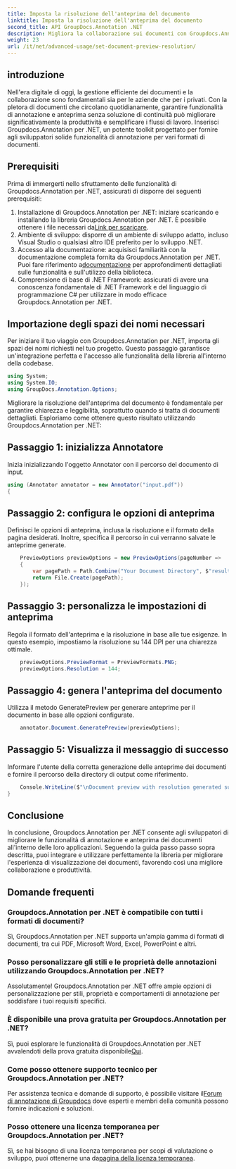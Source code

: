 ```yaml
---
title: Imposta la risoluzione dell'anteprima del documento
linktitle: Imposta la risoluzione dell'anteprima del documento
second_title: API GroupDocs.Annotation .NET
description: Migliora la collaborazione sui documenti con Groupdocs.Annotation per .NET, semplifica le funzionalità di annotazione e anteprima senza soluzione di continuità.
weight: 23
url: /it/net/advanced-usage/set-document-preview-resolution/
---
```

## introduzione
Nell'era digitale di oggi, la gestione efficiente dei documenti e la collaborazione sono fondamentali sia per le aziende che per i privati. Con la pletora di documenti che circolano quotidianamente, garantire funzionalità di annotazione e anteprima senza soluzione di continuità può migliorare significativamente la produttività e semplificare i flussi di lavoro. Inserisci Groupdocs.Annotation per .NET, un potente toolkit progettato per fornire agli sviluppatori solide funzionalità di annotazione per vari formati di documenti.
## Prerequisiti
Prima di immergerti nello sfruttamento delle funzionalità di Groupdocs.Annotation per .NET, assicurati di disporre dei seguenti prerequisiti:
1.  Installazione di Groupdocs.Annotation per .NET: iniziare scaricando e installando la libreria Groupdocs.Annotation per .NET. È possibile ottenere i file necessari da[Link per scaricare](https://releases.groupdocs.com/annotation/net/).
2. Ambiente di sviluppo: disporre di un ambiente di sviluppo adatto, incluso Visual Studio o qualsiasi altro IDE preferito per lo sviluppo .NET.
3. Accesso alla documentazione: acquisisci familiarità con la documentazione completa fornita da Groupdocs.Annotation per .NET. Puoi fare riferimento a[documentazione](https://tutorials.groupdocs.com/annotation/net/) per approfondimenti dettagliati sulle funzionalità e sull'utilizzo della biblioteca.
4. Comprensione di base di .NET Framework: assicurati di avere una conoscenza fondamentale di .NET Framework e del linguaggio di programmazione C# per utilizzare in modo efficace Groupdocs.Annotation per .NET.

## Importazione degli spazi dei nomi necessari
Per iniziare il tuo viaggio con Groupdocs.Annotation per .NET, importa gli spazi dei nomi richiesti nel tuo progetto. Questo passaggio garantisce un'integrazione perfetta e l'accesso alle funzionalità della libreria all'interno della codebase.

```csharp
using System;
using System.IO;
using GroupDocs.Annotation.Options;
```

Migliorare la risoluzione dell'anteprima del documento è fondamentale per garantire chiarezza e leggibilità, soprattutto quando si tratta di documenti dettagliati. Esploriamo come ottenere questo risultato utilizzando Groupdocs.Annotation per .NET:
## Passaggio 1: inizializza Annotatore
Inizia inizializzando l'oggetto Annotator con il percorso del documento di input.
```csharp
using (Annotator annotator = new Annotator("input.pdf"))
{
```
## Passaggio 2: configura le opzioni di anteprima
Definisci le opzioni di anteprima, inclusa la risoluzione e il formato della pagina desiderati. Inoltre, specifica il percorso in cui verranno salvate le anteprime generate.
```csharp
    PreviewOptions previewOptions = new PreviewOptions(pageNumber =>
    {
        var pagePath = Path.Combine("Your Document Directory", $"result_with_resolution_{pageNumber}.png");
        return File.Create(pagePath);
    });
```
## Passaggio 3: personalizza le impostazioni di anteprima
Regola il formato dell'anteprima e la risoluzione in base alle tue esigenze. In questo esempio, impostiamo la risoluzione su 144 DPI per una chiarezza ottimale.
```csharp
    previewOptions.PreviewFormat = PreviewFormats.PNG;
    previewOptions.Resolution = 144;
```
## Passaggio 4: genera l'anteprima del documento
Utilizza il metodo GeneratePreview per generare anteprime per il documento in base alle opzioni configurate.
```csharp
    annotator.Document.GeneratePreview(previewOptions);
```
## Passaggio 5: Visualizza il messaggio di successo
Informare l'utente della corretta generazione delle anteprime dei documenti e fornire il percorso della directory di output come riferimento.
```csharp
    Console.WriteLine($"\nDocument preview with resolution generated successfully.\nCheck output in {"Your Document Directory"}.");
}
```

## Conclusione
In conclusione, Groupdocs.Annotation per .NET consente agli sviluppatori di migliorare le funzionalità di annotazione e anteprima dei documenti all'interno delle loro applicazioni. Seguendo la guida passo passo sopra descritta, puoi integrare e utilizzare perfettamente la libreria per migliorare l'esperienza di visualizzazione dei documenti, favorendo così una migliore collaborazione e produttività.
## Domande frequenti
### Groupdocs.Annotation per .NET è compatibile con tutti i formati di documenti?
Sì, Groupdocs.Annotation per .NET supporta un'ampia gamma di formati di documenti, tra cui PDF, Microsoft Word, Excel, PowerPoint e altri.
### Posso personalizzare gli stili e le proprietà delle annotazioni utilizzando Groupdocs.Annotation per .NET?
Assolutamente! Groupdocs.Annotation per .NET offre ampie opzioni di personalizzazione per stili, proprietà e comportamenti di annotazione per soddisfare i tuoi requisiti specifici.
### È disponibile una prova gratuita per Groupdocs.Annotation per .NET?
Sì, puoi esplorare le funzionalità di Groupdocs.Annotation per .NET avvalendoti della prova gratuita disponibile[Qui](https://releases.groupdocs.com/).
### Come posso ottenere supporto tecnico per Groupdocs.Annotation per .NET?
 Per assistenza tecnica e domande di supporto, è possibile visitare il[Forum di annotazione di Groupdocs](https://forum.groupdocs.com/c/annotation/10) dove esperti e membri della comunità possono fornire indicazioni e soluzioni.
### Posso ottenere una licenza temporanea per Groupdocs.Annotation per .NET?
 Sì, se hai bisogno di una licenza temporanea per scopi di valutazione o sviluppo, puoi ottenerne una da[pagina della licenza temporanea](https://purchase.groupdocs.com/temporary-license/).